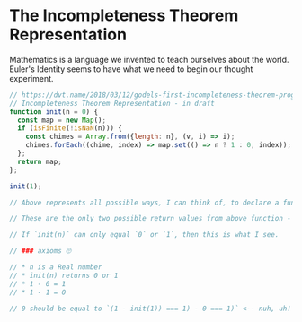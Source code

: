 # The Incompleteness Theorem Representation

Mathematics is a language we invented to teach ourselves about the world. Euler's Identity seems to have what we need to begin our thought experiment.

```javascript
// https://dvt.name/2018/03/12/godels-first-incompleteness-theorem-programmers/
// Incompleteness Theorem Representation - in draft
function init(n = 0) {
  const map = new Map();
  if (isFinite(!isNaN(n))) {
    const chimes = Array.from({length: n}, (v, i) => i);
    chimes.forEach((chime, index) => map.set(() => n ? 1 : 0, index));
  };
  return map;
};

init(1);

// Above represents all possible ways, I can think of, to declare a function in JavaScript. This implementation has a system of well-defined rules and all functions, within this system, that can return `0` or `1`.

// These are the only two possible return values from above function - `0` and `1`

// If `init(n)` can only equal `0` or `1`, then this is what I see.

// ### axioms 🙄

// * n is a Real number
// * init(n) returns 0 or 1
// * 1 - 0 = 1
// * 1 - 1 = 0

// 0 should be equal to `(1 - init(1)) === 1) - 0 === 1)` <-- nuh, uh! call the cops!
```
